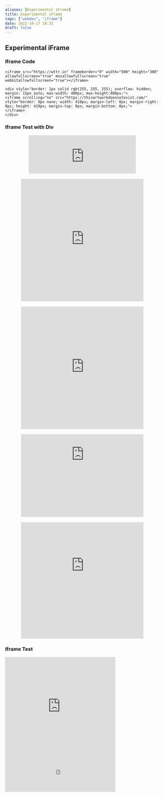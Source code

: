 ```yaml
---
aliases: [Experimental iFrame]
title: Experimental iFrame
tags: ["webdev", "iframe"]
date: 2022-10-17 18:32
draft: false
---
```


## Experimental iFrame

### Iframe Code

```
<iframe src="https://wttr.in" frameborder="0" width="500" height="300" allowfullscreen="true" mozallowfullscreen="true" webkitallowfullscreen="true"></iframe>
```

```
<div style="border: 1px solid rgb(255, 255, 255); overflow: hidden; margin: 15px auto; max-width: 400px; max-height:400px;">
<iframe scrolling="no" src="https://thisartworkdoesnotexist.com/" style="border: 0px none; width: 410px; margin-left: 0px; margin-right: 0px; height: 410px; margin-top: 0px; margin-bottom: 0px;">
</iframe>
</div>
```

### Iframe Test with Div

<div style="border: 1px solid rgb(255, 255, 255); overflow: hidden; margin: 15px auto; max-width: 350px; max-height:125px;">
<iframe scrolling="no" src="https://wttr.in/" style="border: 0px none; margin-left: 0px; height: 135px; margin-top: 0px; width: 360px;">
</iframe>
</div>

<div style="border: 1px solid rgb(255, 255, 255); overflow: hidden; margin: 15px auto; max-width: 400px; max-height:400px;">
<iframe scrolling="no" src="https://thisartworkdoesnotexist.com/" style="border: 0px none; margin-left: 0px; height: 410px; margin-top: 0px; width: 410px;">
</iframe>
</div>

<div style="border: 1px solid rgb(255, 255, 255); overflow: hidden; margin: 15px auto; max-width: 400px; max-height:400px;">
<iframe scrolling="no" src="https://thischemicaldoesnotexist.com/" style="border: 0px none; width: 410px; margin-right: 100px; margin-left: 0px; height: 410px; margin-top: 0px; margin-bottom: 0px;">
</iframe>
</div>

<div style="border: 1px solid rgb(255, 255, 255); overflow: hidden; margin: 15px auto; max-width: 400px; max-height:380px;">
<iframe scrolling="no" src="https://thishousedoesnotexist.org" style="border: 0px none; margin-left: 0px; height: 390px; margin-top: -120px; width: 410px;">
</iframe>
</div>

<div style="border: 1px solid rgb(255, 255, 255); overflow: hidden; margin: 15px auto; max-width: 400px; max-height:470px;">
<iframe scrolling="no" src="https://wtfismyip.com/" style="border: 0px none; width: 410px; margin-left: 0px; margin-right: 0px; height: 480px; margin-top: -100px; margin-bottom: 0px;">
</iframe>
</div>

### Iframe Test

<iframe scrolling="no" src="https://cloudflare.com/cdn-cgi/trace" style="border: 0px none; width: 360px; margin-left: 0px; margin-right: 0px; height: 340px; margin-top: 0px; margin-bottom: 0px">
</iframe>

<iframe scrolling="no" src="https://icanhazip.com/" style="border: 0px none; width: 360px; margin-left: 0px; margin-right: 0px; height: 100px; margin-top: 0px; margin-bottom: 0px">
</iframe>
